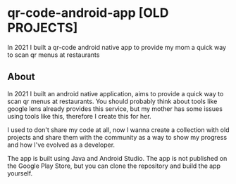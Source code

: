 # qr-code-android-app [OLD PROJECTS]
In 2021 I built a qr-code android native app to provide my mom a quick way to scan qr menus at restaurants


## About

In 2021 I built an android native application, aims to provide a quick way to scan qr menus at restaurants. You should probably think about tools like google lens already provides this service, but my mother has some issues using tools like this, therefore I create this for her.


I used to don't share my code at all, now I wanna create a collection with old projects and share them with the community as a way to show my progress and how I've evolved as a developer.

The app is built using Java and Android Studio. The app is not published on the Google Play Store, but you can clone the repository and build the app yourself.